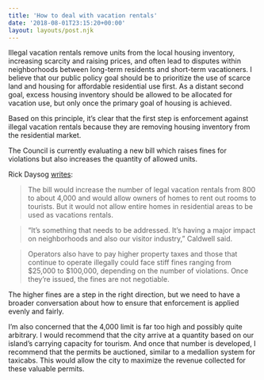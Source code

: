 ```yaml
---
title: 'How to deal with vacation rentals'
date: '2018-08-01T23:15:20+00:00'
layout: layouts/post.njk
---
```

Illegal vacation rentals remove units from the local housing inventory, increasing scarcity and raising prices, and often lead to disputes within neighborhoods between long-term residents and short-term vacationers. I believe that our public policy goal should be to prioritize the use of scarce land and housing for affordable residential use first. As a distant second goal, excess housing inventory should be allowed to be allocated for vacation use, but only once the primary goal of housing is achieved.

Based on this principle, it’s clear that the first step is enforcement against illegal vacation rentals because they are removing housing inventory from the residential market.

The Council is currently evaluating a new bill which raises fines for violations but also increases the quantity of allowed units.

Rick Daysog [writes](http://www.hawaiinewsnow.com/story/38746639/more-vacation-rentals-will-be-allowed-under-mayors-bill-stiffer-fines-proposed):

> The bill would increase the number of legal vacation rentals from 800 to about 4,000 and would allow owners of homes to rent out rooms to tourists. But it would not allow entire homes in residential areas to be used as vacations rentals.

> “It’s something that needs to be addressed. It’s having a major impact on neighborhoods and also our visitor industry,” Caldwell said.

> Operators also have to pay higher property taxes and those that continue to operate illegally could face stiff fines ranging from $25,000 to $100,000, depending on the number of violations. Once they’re issued, the fines are not negotiable.

The higher fines are a step in the right direction, but we need to have a broader conversation about how to ensure that enforcement is applied evenly and fairly.

I’m also concerned that the 4,000 limit is far too high and possibly quite arbitrary. I would recommend that the city arrive at a quantity based on our island’s carrying capacity for tourism. And once that number is developed, I recommend that the permits be auctioned, similar to a medallion system for taxicabs. This would allow the city to maximize the revenue collected for these valuable permits.